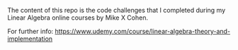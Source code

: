 The content of this repo is the code challenges that I completed during my Linear Algebra online courses by Mike X Cohen.

For further info: https://www.udemy.com/course/linear-algebra-theory-and-implementation
